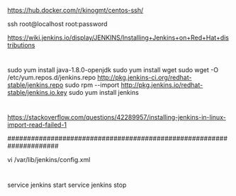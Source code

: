 https://hub.docker.com/r/kinogmt/centos-ssh/

ssh root@localhost
root:password

https://wiki.jenkins.io/display/JENKINS/Installing+Jenkins+on+Red+Hat+distributions

#

sudo yum install java-1.8.0-openjdk
sudo yum install wget
sudo wget -O /etc/yum.repos.d/jenkins.repo http://pkg.jenkins-ci.org/redhat-stable/jenkins.repo
sudo rpm --import http://pkg.jenkins.io/redhat-stable/jenkins.io.key
sudo yum install jenkins

#

https://stackoverflow.com/questions/42289957/installing-jenkins-in-linux-import-read-failed-1

#####################################################################

vi /var/lib/jenkins/config.xml

#

service jenkins start
service jenkins stop

